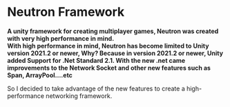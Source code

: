 # Neutron Framework

<b>A unity framework for creating multiplayer games, Neutron was created with very high performance in mind.</b><br/>
<b>With high performance in mind, Neutron has become limited to Unity version 2021.2 or newer, Why? Because in version 2021.2 or newer, Unity added Support for .Net Standard 2.1.
With the new .net came improvements to the Network Socket and other new features such as Span<T>, ArrayPool....etc</b><br/>

So I decided to take advantage of the new features to create a high-performance networking framework.
